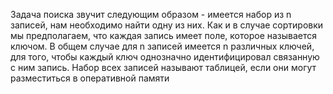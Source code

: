 Задача поиска звучит следующим образом - имеется набор из n записей, нам необходимо найти одну из них. Как и в случае сортировки мы предполагаем, что каждая запись имеет поле, которое называется ключом. В общем случае для n записей имеется n различных ключей, для того, чтобы каждый ключ однозначно идентифицировал связанную с ним запись. Набор всех записей называют таблицей, если они могут разместиться в оперативной памяти